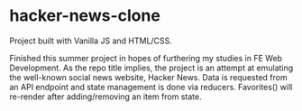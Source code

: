 # hacker-news-clone
Project built with Vanilla JS and HTML/CSS.

Finished this summer project in hopes of furthering my studies in FE Web Development. As the repo title implies, the project is an attempt at emulating the well-known social news website, Hacker News. Data is requested from an API endpoint and state management is done via reducers. Favorites() will re-render after adding/removing an item from state.
